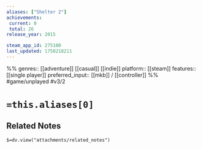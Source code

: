 ```yaml
---
aliases: ["Shelter 2"]
achievements:
 current: 0
 total: 26
release_year: 2015

steam_app_id: 275100
last_updated: 1750218211
---
```

%%
genres:: [[adventure]] [[casual]] [[indie]]
platform:: [[steam]]
features:: [[single player]]
preferred_input:: [[mkb]] / [[controller]]
%%
#game/unplayed
#v3/2

# `=this.aliases[0]`
## Related Notes
`$=dv.view("attachments/related_notes")`